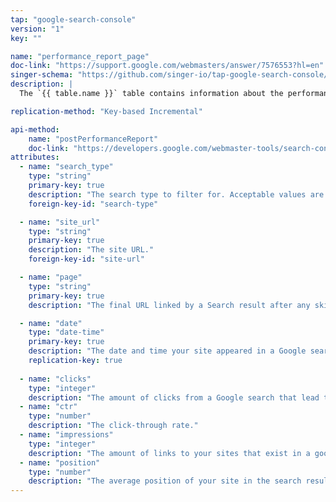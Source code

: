 ```yaml
---
tap: "google-search-console"
version: "1"
key: ""

name: "performance_report_page"
doc-link: "https://support.google.com/webmasters/answer/7576553?hl=en"
singer-schema: "https://github.com/singer-io/tap-google-search-console/blob/master/tap_google_search_console/schemas/performance_report_page.json"
description: |
  The `{{ table.name }}` table contains information about the performance of your sites in Google searches. This particular table is filtered and grouped by your landing page URLs that show up in Google search results.

replication-method: "Key-based Incremental"

api-method:
    name: "postPerformanceReport"
    doc-link: "https://developers.google.com/webmaster-tools/search-console-api-original/v3/searchanalytics/query"
attributes:
  - name: "search_type"
    type: "string"
    primary-key: true
    description: "The search type to filter for. Acceptable values are: `discover`, `googleNews`, `image`, `news`, `video`, and `web`."
    foreign-key-id: "search-type"

  - name: "site_url"
    type: "string"
    primary-key: true
    description: "The site URL."
    foreign-key-id: "site-url"

  - name: "page"
    type: "string"
    primary-key: true
    description: "The final URL linked by a Search result after any skip redirects." 

  - name: "date"
    type: "date-time"
    primary-key: true
    description: "The date and time your site appeared in a Google search."
    replication-key: true
       
  - name: "clicks"
    type: "integer"
    description: "The amount of clicks from a Google search that lead that landed a user on your site."
  - name: "ctr"
    type: "number"
    description: "The click-through rate."
  - name: "impressions"
    type: "integer"
    description: "The amount of links to your sites that exist in a google search."
  - name: "position"
    type: "number"
    description: "The average position of your site in the search result."
---
```

